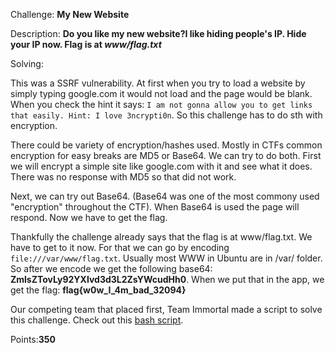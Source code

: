 Challenge: **My New Website** 

Description: **Do you like my new website?I like hiding people's IP. Hide your IP now. Flag is at _www/flag.txt_**

Solving:

This was a SSRF vulnerability. At first when you try to load a website by simply typing google.com it would not load and the page would be blank. When you check the hint it says: `I am not gonna allow you to get links that easily. Hint: I love 3ncrypti0n`. So this challenge has to do sth with encryption. 

There could be variety of encryption/hashes used. Mostly in CTFs common encryption for easy breaks are MD5 or Base64. We can try to do both. First we will encrypt a simple site like google.com with it and see what it does. There was no response with MD5 so that did not work. 

Next, we can try out Base64. (Base64 was one of the most commony used "encryption" throughout the CTF). When Base64 is used the page will respond. Now we have to get the flag. 

Thankfully the challenge already says that the flag is at www/flag.txt. We have to get to it now. For that we can go by encoding `file:///var/www/flag.txt`. Usually most WWW in Ubuntu are in /var/ folder. So after we encode we get the following base64: **ZmlsZTovLy92YXIvd3d3L2ZsYWcudHh0**. When we put that in the app, we get the flag: **flag{w0w_I_4m_bad_32094}**

Our competing team that placed first, Team Immortal made a script to solve this challenge. Check out this [bash script](ssrf.sh). 

Points:**350** 